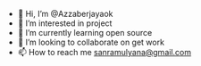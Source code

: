 - 👋 Hi, I’m @Azzaberjayaok
- 👀 I’m interested in project
- 🌱 I’m currently learning open source
- 💞️ I’m looking to collaborate on get work
- 📫 How to reach me sanramulyana@gmail.com

<!---
Azzaberjayaok/Azzaberjayaok is a ✨ special ✨ repository because its `README.md` (this file) appears on your GitHub profile.
You can click the Preview link to take a look at your changes.
--->
